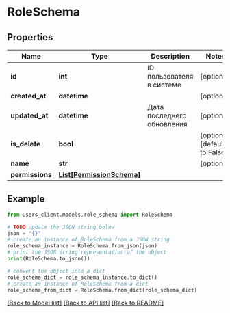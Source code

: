 # RoleSchema


## Properties

Name | Type | Description | Notes
------------ | ------------- | ------------- | -------------
**id** | **int** | ID пользователя в системе | [optional] 
**created_at** | **datetime** |  | [optional] 
**updated_at** | **datetime** | Дата последнего обновления | [optional] 
**is_delete** | **bool** |  | [optional] [default to False]
**name** | **str** |  | [optional] 
**permissions** | [**List[PermissionSchema]**](PermissionSchema.md) |  | 

## Example

```python
from users_client.models.role_schema import RoleSchema

# TODO update the JSON string below
json = "{}"
# create an instance of RoleSchema from a JSON string
role_schema_instance = RoleSchema.from_json(json)
# print the JSON string representation of the object
print(RoleSchema.to_json())

# convert the object into a dict
role_schema_dict = role_schema_instance.to_dict()
# create an instance of RoleSchema from a dict
role_schema_from_dict = RoleSchema.from_dict(role_schema_dict)
```
[[Back to Model list]](../README.md#documentation-for-models) [[Back to API list]](../README.md#documentation-for-api-endpoints) [[Back to README]](../README.md)


